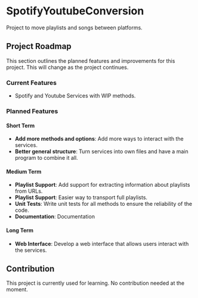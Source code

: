 # SpotifyYoutubeConversion

Project to move playlists and songs between platforms.

## Project Roadmap

This section outlines the planned features and improvements for this project. This will change as the project continues.

### Current Features

- Spotify and Youtube Services with WIP methods.

### Planned Features

#### Short Term

- **Add more methods and options**: Add more ways to interact with the services.
- **Better general structure**: Turn services into own files and have a main program to combine it all.

#### Medium Term

- **Playlist Support**: Add support for extracting information about playlists from URLs.
- **Playlist Support**: Easier way to transport full playlists.
- **Unit Tests**: Write unit tests for all methods to ensure the reliability of the code.
- **Documentation**: Documentation

#### Long Term

- **Web Interface**: Develop a web interface that allows users interact with the services.

## Contribution

This project is currently used for learning. No contribution needed at the moment.
